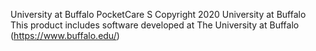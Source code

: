 University at Buffalo PocketCare S
Copyright 2020 University at Buffalo
This product includes software developed at
The University at Buffalo (https://www.buffalo.edu/)
